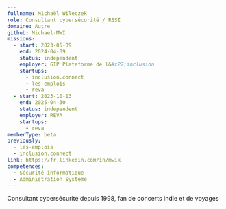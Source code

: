 ```yaml
---
fullname: Michaël Wileczek
role: Consultant cybersécurité / RSSI
domaine: Autre
github: Michael-MWI
missions:
  - start: 2023-05-09
    end: 2024-04-09
    status: independent
    employer: GIP Plateforme de l&#x27;inclusion
    startups:
      - inclusion.connect
      - les-emplois
      - reva
  - start: 2023-10-13
    end: 2025-04-30
    status: independent
    employer: REVA
    startups:
      - reva
memberType: beta
previously:
  - les-emplois
  - inclusion.connect
link: https://fr.linkedin.com/in/mwik
competences:
  - Sécurité informatique
  - Administration Système
---
```

Consultant cybersécurité depuis 1998, fan de concerts indie et de voyages